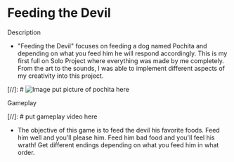 # Feeding the Devil

Description
- "Feeding the Devil" focuses on feeding a dog named Pochita and depending on what
  you feed him he will respond accordingly. This is my first full on Solo Project
  where everything was made by me completely. From the art to the
  sounds, I was able to implement different aspects of my creativity into this project.

[//]: # ![Image]() put picture of pochita here

Gameplay

[//]: # put gameplay video here

- The objective of this game is to feed the devil his favorite foods. Feed him well and you'll
  please him. Feed him bad food and you'll feel his wrath! Get different endings depending on what
  you feed him in what order. 
